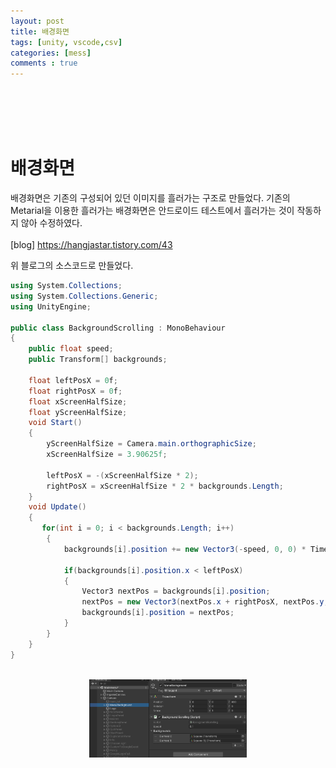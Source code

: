```yaml
---
layout: post
title: 배경화면
tags: [unity, vscode,csv]
categories: [mess]
comments : true
---
```

<br>
<br>
<br>
<br>

# 배경화면
배경화면은 기존의 구성되어 있던 이미지를 흘러가는 구조로 만들었다. 기존의 Metarial을 이용한 흘러가는 배경화면은 안드로이드 테스트에서 흘러가는 것이 작동하지 않아 수정하였다.<br>
<br>
[blog]  https://hangjastar.tistory.com/43 <br>

위 블로그의 소스코드로 만들었다. <br>

~~~ cs
using System.Collections;
using System.Collections.Generic;
using UnityEngine;
 
public class BackgroundScrolling : MonoBehaviour
{
    public float speed;
    public Transform[] backgrounds;
 
    float leftPosX = 0f;
    float rightPosX = 0f;
    float xScreenHalfSize;
    float yScreenHalfSize;
    void Start()
    {
        yScreenHalfSize = Camera.main.orthographicSize;
        xScreenHalfSize = 3.90625f;
 
        leftPosX = -(xScreenHalfSize * 2);
        rightPosX = xScreenHalfSize * 2 * backgrounds.Length;
    }
    void Update()
    {
       for(int i = 0; i < backgrounds.Length; i++)
        {
            backgrounds[i].position += new Vector3(-speed, 0, 0) * Time.deltaTime;
 
            if(backgrounds[i].position.x < leftPosX)
            {
                Vector3 nextPos = backgrounds[i].position;
                nextPos = new Vector3(nextPos.x + rightPosX, nextPos.y, nextPos.z);
                backgrounds[i].position = nextPos;
            }
        }
    }
}
~~~
<br>
<center><img src="\assets\img\mess\mess3\3-1.PNG" width="50%" height="50%"></center><br>

